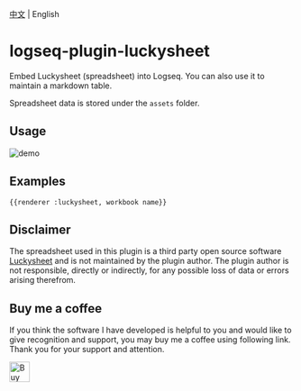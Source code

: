 [中文](README.md) | English

# logseq-plugin-luckysheet

Embed Luckysheet (spreadsheet) into Logseq. You can also use it to maintain a markdown table.

Spreadsheet data is stored under the `assets` folder.

## Usage

![demo](demo.gif)

## Examples

```
{{renderer :luckysheet, workbook name}}
```

## Disclaimer

The spreadsheet used in this plugin is a third party open source software [Luckysheet](https://github.com/mengshukeji/Luckysheet) and is not maintained by the plugin author. The plugin author is not responsible, directly or indirectly, for any possible loss of data or errors arising therefrom.

## Buy me a coffee

If you think the software I have developed is helpful to you and would like to give recognition and support, you may buy me a coffee using following link. Thank you for your support and attention.

<a href='https://ko-fi.com/R5R213X8MC' target='_blank'><img height='36' style='border:0px;height:36px;' src='https://storage.ko-fi.com/cdn/kofi1.png?v=3' border='0' alt='Buy Me a Coffee at ko-fi.com' /></a>
